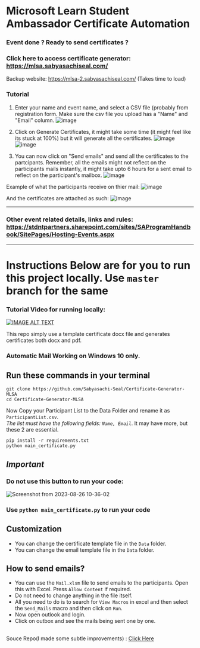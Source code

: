 # Microsoft Learn Student Ambassador Certificate Automation

### Event done ? Ready to send certificates ? 

### Click here to access certificate generator: https://mlsa.sabyasachiseal.com/

Backup website: https://mlsa-2.sabyasachiseal.com/ (Takes time to load)

### Tutorial

1. Enter your name and event name, and select a CSV file (probably from registration form. Make sure the csv file you upload has a "Name" and "Email" column.
![image](https://github.com/user-attachments/assets/e53cf703-a1c4-4968-a238-2b34d494a89c)

   
2. Click on Generate Certificates, it might take some time (it might feel like its stuck at 100%) but it will generate all the certificates.
   ![image](https://github.com/user-attachments/assets/430e426c-2436-42f5-82db-7f33620bf9fb) ![image](https://github.com/user-attachments/assets/add03930-718f-4d83-8ed1-708d53cf229a)


3. You can now click on "Send emails" and send all the certificates to the partcipants. Remember, all the emails might not reflect on the participants mails instantly, it might take upto 6 hours for a sent email to reflect on the participant's mailbox.
   ![image](https://github.com/user-attachments/assets/1fcefcbf-4cc0-4e4a-8bee-89a130473b10)


Example of what the participants receive on thier mail:
![image](https://github.com/user-attachments/assets/8598c318-4737-4197-b8b6-e542ae95588f)

And the certificates are attached as such:
![image](https://github.com/user-attachments/assets/20f151cf-8267-4de4-a128-f5356d706ece)


---

### Other event related details, links and rules: https://stdntpartners.sharepoint.com/sites/SAProgramHandbook/SitePages/Hosting-Events.aspx 


---
<h1>Instructions Below are for you to run this project locally. Use <code>master</code> branch for the same </h1>


### Tutorial Video for running locally:

[![IMAGE ALT TEXT](http://img.youtube.com/vi/OUAbqdLDTZQ/0.jpg)](http://www.youtube.com/watch?v=OUAbqdLDTZQ "How to use Certificate Generator MLSA")

This repo simply use a template certificate docx file and generates certificates
both docx and pdf.

###  Automatic Mail Working on Windows 10 only.

## Run these commands in your terminal

```
git clone https://github.com/Sabyasachi-Seal/Certificate-Generator-MLSA
cd Certificate-Generator-MLSA
```
Now Copy your Participant List to the Data Folder and rename it as `ParticipantList.csv`. <br>
<e><i>The list must have the following fields: ```Name, Email```</i></e>. It may have more, but these 2 are essential.
```
pip install -r requirements.txt
python main_certificate.py
```

## *Important*
### Do not use this button to run your code:
![Screenshot from 2023-08-26 10-36-02](https://github.com/Sabyasachi-Seal/Certificate-Generator-MLSA/assets/36451386/6e4ddf15-c97a-4c1a-9e64-9cd4db416511)

### Use ```python main_certificate.py``` to run your code


## Customization
- You can change the certificate template file in the `Data` folder.
- You can change the email template file in the `Data` folder.

## How to send emails?
- You can use the `Mail.xlsm` file to send emails to the participants. Open this with Excel. Press ```Allow Content``` if required.
- Do not need to change anything in the file itself.
- All you need to do is to search for ```View Macros```  in excel and then select the ```Send_Mails``` macro and then click on ```Run```.
- Now open outlook and login.
- Click on outbox and see the mails being sent one by one.

<h2></h2>


Souce Repo(I made some subtle improvements) : <a href="https://github.com/muhammedogz/MLSA-Certificate-Automate">Click Here</a>
